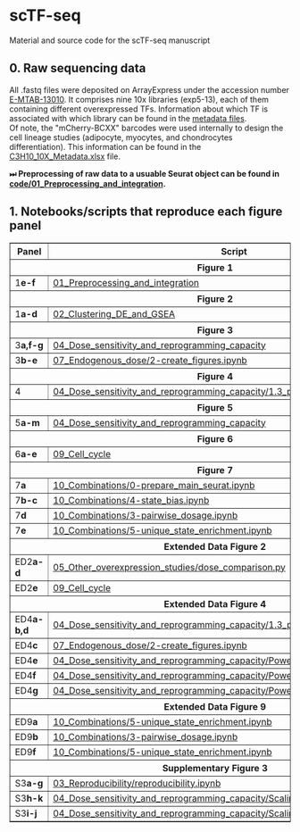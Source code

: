 # scTF-seq
Material and source code for the scTF-seq manuscript

## 0. Raw sequencing data
All .fastq files were deposited on ArrayExpress under the accession number [E-MTAB-13010](https://www.ebi.ac.uk/biostudies/arrayexpress/studies/E-MTAB-13010). It comprises nine 10x libraries (exp5-13), each of them containing different overexpressed TFs. Information about which TF is associated with which library can be found in the [metadata files](metadata/).<br/>
Of note, the "mCherry-BCXX" barcodes were used internally to design the cell lineage studies (adipocyte, myocytes, and chondrocytes differentiation). This information can be found in the [C3H10_10X_Metadata.xlsx](metadata/C3H10_10X_Metadata.xlsx) file.

**⏭ Preprocessing of raw data to a usuable Seurat object can be found in [code/01_Preprocessing_and_integration](code/01_Preprocessing_and_integration/).**


## 1. Notebooks/scripts that reproduce each figure panel

<table border="1" cellspacing="100" cellpadding="0" width="100%">
  <thead>
    <tr>
      <th>Panel</th>
      <th>Script</th>
    </tr>
  </thead>
  <tbody>
    <tr><th colspan="2" border="1">Figure 1</th></tr>
    <tr><td>1<strong>e-f</strong></td><td><a href="code/01_Preprocessing_and_integration">01_Preprocessing_and_integration</a></td></tr>
    <tr><th colspan="2" border="1">Figure 2</th></tr>
    <tr><td>1<strong>a-d</strong></td><td><a href="code/02_Clustering_DE_and_GSEA">02_Clustering_DE_and_GSEA</a></td></tr>
    <tr><th colspan="2" border="1">Figure 3</th></tr>
    <tr><td>3<strong>a,f-g</strong></td><td><a href="code/04_Dose_sensitivity_and_reprogramming_capacity">04_Dose_sensitivity_and_reprogramming_capacity</a></td></tr>
    <tr><td>3<strong>b-e</strong></td><td><a href="code/07_Endogenous_dose/2-create_figures.ipynb">07_Endogenous_dose/2-create_figures.ipynb</a></td></tr>
    <tr><th colspan="2" border="1">Figure 4</th></tr>
    <tr><td>4</td><td><a href="code/04_Dose_sensitivity_and_reprogramming_capacity/1.3_protein_features_enrichment.R">04_Dose_sensitivity_and_reprogramming_capacity/1.3_protein_features_enrichment.R</a></td></tr>
    <tr><th colspan="2" border="1">Figure 5</th></tr>
    <tr><td>5<strong>a-m</strong></td><td><a href="code/04_Dose_sensitivity_and_reprogramming_capacity">04_Dose_sensitivity_and_reprogramming_capacity</a></td></tr>
    <tr><th colspan="2" border="1">Figure 6</th></tr>
    <tr><td>6<strong>a-e</strong></td><td><a href="code/09_Cell_cycle">09_Cell_cycle</a></td></tr>
    <tr><th colspan="2" border="1">Figure 7</th></tr>
    <tr><td>7<strong>a</strong></td><td><a href="code/10_Combinations/0-prepare_main_seurat.ipynb">10_Combinations/0-prepare_main_seurat.ipynb</a></td></tr>
    <tr><td>7<strong>b-c</strong></td><td><a href="code/10_Combinations/4-state_bias.ipynb">10_Combinations/4-state_bias.ipynb</a></td></tr>
    <tr><td>7<strong>d</strong></td><td><a href="code/10_Combinations/3-pairwise_dosage.ipynb">10_Combinations/3-pairwise_dosage.ipynb</a></td></tr>
    <tr><td>7<strong>e</strong></td><td><a href="code/10_Combinations/5-unique_state_enrichment.ipynb">10_Combinations/5-unique_state_enrichment.ipynb</a></td></tr>
    <tr><th colspan="2" border="1">Extended Data Figure 2</th></tr>
    <tr><td>ED2<strong>a-d</strong></td><td><a href="code/05_Other_overexpression_studies/dose_comparison.py">05_Other_overexpression_studies/dose_comparison.py</a></td></tr>
    <tr><td>ED2<strong>e</strong></td><td><a href="code/09_Cell_cycle">09_Cell_cycle</a></td></tr>
    <tr><th colspan="2" border="1">Extended Data Figure 4</th></tr>
    <tr><td>ED4<strong>a-b,d</strong></td><td><a href="code/04_Dose_sensitivity_and_reprogramming_capacity/1.3_protein_features_enrichment.R">04_Dose_sensitivity_and_reprogramming_capacity/1.3_protein_features_enrichment.R</a></td></tr>
    <tr><td>ED4<strong>c</strong></td><td><a href="code/07_Endogenous_dose/2-create_figures.ipynb">07_Endogenous_dose/2-create_figures.ipynb</a></td></tr>
    <tr><td>ED4<strong>e</strong></td><td><a href="code/04_Dose_sensitivity_and_reprogramming_capacity/Power/power.ipynb">04_Dose_sensitivity_and_reprogramming_capacity/Power/power.ipynb</a></td></tr>
    <tr><td>ED4<strong>f</strong></td><td><a href="code/04_Dose_sensitivity_and_reprogramming_capacity/Power/power.ipynb">04_Dose_sensitivity_and_reprogramming_capacity/Power/power.ipynb</a></td></tr>
    <tr><td>ED4<strong>g</strong></td><td><a href="code/04_Dose_sensitivity_and_reprogramming_capacity/Power/power.ipynb">04_Dose_sensitivity_and_reprogramming_capacity/Power/power.ipynb</a></td></tr>
    <tr><th colspan="2" border="1">Extended Data Figure 9</th></tr>
    <tr><td>ED9<strong>a</strong></td><td><a href="code/10_Combinations/5-unique_state_enrichment.ipynb">10_Combinations/5-unique_state_enrichment.ipynb</a></td></tr>
    <tr><td>ED9<strong>b</strong></td><td><a href="code/10_Combinations/3-pairwise_dosage.ipynb">10_Combinations/3-pairwise_dosage.ipynb</a></td></tr>
    <tr><td>ED9<strong>f</strong></td><td><a href="code/10_Combinations/5-unique_state_enrichment.ipynb">10_Combinations/5-unique_state_enrichment.ipynb</a></td></tr>
    <tr><th colspan="2" border="1">Supplementary Figure 3</th></tr>
    <tr><td>S3<strong>a-g</strong></td><td><a href="code/03_Reproducibility/reproducibility.ipynb">03_Reproducibility/reproducibility.ipynb</a></td></tr>
    <tr><td>S3<strong>h-k</strong></td><td><a href="code/04_Dose_sensitivity_and_reprogramming_capacity/Scaling/scaling.ipynb">04_Dose_sensitivity_and_reprogramming_capacity/Scaling/scaling.ipynb</a></td></tr>
    <tr><td>S3<strong>i-j</strong></td><td><a href="code/04_Dose_sensitivity_and_reprogramming_capacity/Scaling/scaling.ipynb">04_Dose_sensitivity_and_reprogramming_capacity/Scaling/scaling.ipynb</a></td></tr>
  </tbody>
</table>
